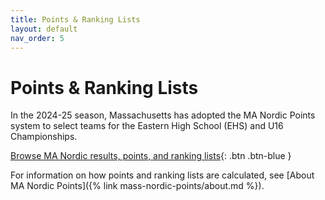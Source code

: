```yaml
---
title: Points & Ranking Lists
layout: default
nav_order: 5
---
```


# Points & Ranking Lists

In the 2024-25 season, Massachusetts has adopted the MA Nordic Points system to select teams for the Eastern High School (EHS) and U16 Championships.

[Browse MA Nordic results, points, and ranking lists](https://app.hex.tech/70f48122-c26b-4657-9a9c-f117cb78c48a/app/61a8b3dd-f74a-4b84-bee3-2041395ea866/latest){: .btn .btn-blue }

For information on how points and ranking lists are calculated, see [About MA Nordic Points]({% link mass-nordic-points/about.md %}).

